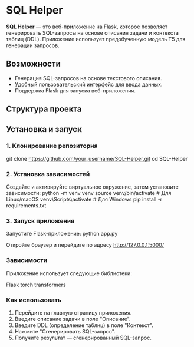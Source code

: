 # SQL Helper

**SQL Helper** — это веб-приложение на Flask, которое позволяет генерировать SQL-запросы на основе описания задачи и контекста таблиц (DDL). Приложение использует предобученную модель T5 для генерации запросов.

## Возможности

- Генерация SQL-запросов на основе текстового описания.
- Удобный пользовательский интерфейс для ввода данных.
- Поддержка Flask для запуска веб-приложения.

## Структура проекта

## Установка и запуск

### 1. Клонирование репозитория
git clone https://github.com/your_username/SQL-Helper.git
cd SQL-Helper

### 2. Установка зависимостей
Создайте и активируйте виртуальное окружение, затем установите зависимости:
python -m venv venv
source venv/bin/activate  # Для Linux/macOS
venv\Scripts\activate     # Для Windows
pip install -r requirements.txt

### 3. Запуск приложения
Запустите Flask-приложение:
python app.py

Откройте браузер и перейдите по адресу http://127.0.0.1:5000/

### Зависимости
Приложение использует следующие библиотеки:

Flask
torch
transformers

### Как использовать
1. Перейдите на главную страницу приложения.
2. Введите описание задачи в поле "Описание".
3. Введите DDL (определение таблиц) в поле "Контекст".
4. Нажмите "Сгенерировать SQL-запрос".
5. Получите результат — сгенерированный SQL-запрос.
